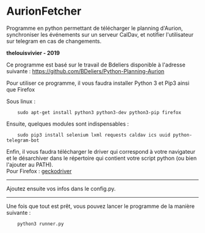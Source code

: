 # AurionFetcher

Programme en python permettant de télécharger le planning d'Aurion, synchroniser les événements sur un serveur CalDav, et notifier l'utilisateur sur telegram en cas de changements.  

**thelouisvivier - 2019**  

Ce programme est basé sur le travail de Bdeliers disponible à l'adresse suivante : https://github.com/BDeliers/Python-Planning-Aurion


Pour utiliser ce programme, il vous faudra installer Python 3 et Pip3 ainsi que Firefox

Sous linux :

```shell
    sudo apt-get install python3 python3-dev python3-pip firefox
```

Ensuite, quelques modules sont indispensables :

```shell
    sudo pip3 install selenium lxml requests caldav ics uuid python-telegram-bot
```

Enfin, il vous faudra télécharger le driver qui correspond à votre navigateur et le désarchiver dans le répertoire qui contient votre script python (ou bien l'ajouter au PATH).  
Pour Firefox : [geckodriver](https://github.com/mozilla/geckodriver/releases)

---

Ajoutez ensuite vos infos dans le config.py.

---

Une fois que tout est prêt, vous pouvez lancer le programme de la manière suivante :

```shell
    python3 runner.py
```
